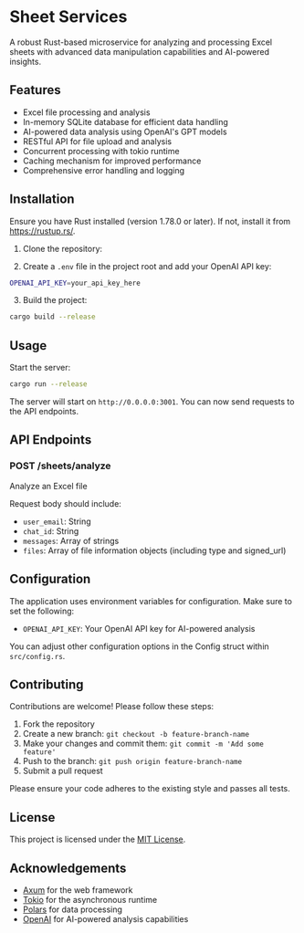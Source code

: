 # Sheet Services

A robust Rust-based microservice for analyzing and processing Excel sheets with advanced data manipulation capabilities and AI-powered insights.

## Features

- Excel file processing and analysis
- In-memory SQLite database for efficient data handling
- AI-powered data analysis using OpenAI's GPT models
- RESTful API for file upload and analysis
- Concurrent processing with tokio runtime
- Caching mechanism for improved performance
- Comprehensive error handling and logging

## Installation

Ensure you have Rust installed (version 1.78.0 or later). If not, install it from https://rustup.rs/.

1. Clone the repository:

2. Create a `.env` file in the project root and add your OpenAI API key:
```bash
OPENAI_API_KEY=your_api_key_here
```

3. Build the project:
```bash
cargo build --release
```

## Usage

Start the server:
```bash
cargo run --release
```

The server will start on `http://0.0.0.0:3001`. You can now send requests to the API endpoints.

## API Endpoints

### POST /sheets/analyze
Analyze an Excel file

Request body should include:
- `user_email`: String
- `chat_id`: String
- `messages`: Array of strings
- `files`: Array of file information objects (including type and signed_url)

## Configuration

The application uses environment variables for configuration. Make sure to set the following:

- `OPENAI_API_KEY`: Your OpenAI API key for AI-powered analysis

You can adjust other configuration options in the Config struct within `src/config.rs`.

## Contributing

Contributions are welcome! Please follow these steps:

1. Fork the repository
2. Create a new branch: `git checkout -b feature-branch-name`
3. Make your changes and commit them: `git commit -m 'Add some feature'`
4. Push to the branch: `git push origin feature-branch-name`
5. Submit a pull request

Please ensure your code adheres to the existing style and passes all tests.


## License

This project is licensed under the [MIT License](LICENSE).

## Acknowledgements

- [Axum](https://github.com/tokio-rs/axum) for the web framework
- [Tokio](https://tokio.rs/) for the asynchronous runtime
- [Polars](https://github.com/pola-rs/polars) for data processing
- [OpenAI](https://openai.com/) for AI-powered analysis capabilities
```

